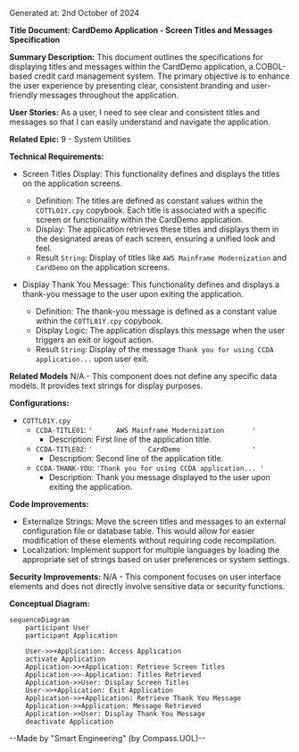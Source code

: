 Generated at: 2nd October of 2024

**Title Document: CardDemo Application - Screen Titles and Messages Specification**

**Summary Description:**
This document outlines the specifications for displaying titles and messages within the CardDemo application, a COBOL-based credit card management system. The primary objective is to enhance the user experience by presenting clear, consistent branding and user-friendly messages throughout the application. 

**User Stories:**
As a user, I need to see clear and consistent titles and messages so that I can easily understand and navigate the application.

**Related Epic:** 9 - System Utilities

**Technical Requirements:**

- Screen Titles Display: This functionality defines and displays the titles on the application screens.
  - Definition: The titles are defined as constant values within the `COTTL01Y.cpy` copybook. Each title is associated with a specific screen or functionality within the CardDemo application.
  - Display: The application retrieves these titles and displays them in the designated areas of each screen, ensuring a unified look and feel.
  - Result `String`: Display of titles like `AWS Mainframe Modernization` and `CardDemo` on the application screens.

- Display Thank You Message: This functionality defines and displays a thank-you message to the user upon exiting the application.
  - Definition: The thank-you message is defined as a constant value within the `COTTL01Y.cpy` copybook.
  - Display Logic: The application displays this message when the user triggers an exit or logout action.
  - Result `String`: Display of the message `Thank you for using CCDA application...` upon user exit.

**Related Models**
N/A - This component does not define any specific data models. It provides text strings for display purposes.

**Configurations:**

- `COTTL01Y.cpy`
  - `CCDA-TITLE01`: `'      AWS Mainframe Modernization       '`
	- Description: First line of the application title.
  - `CCDA-TITLE02`: `'              CardDemo                  '`
	- Description: Second line of the application title.
  - `CCDA-THANK-YOU`: `'Thank you for using CCDA application... '`
	- Description: Thank you message displayed to the user upon exiting the application.

**Code Improvements:**

- Externalize Strings: Move the screen titles and messages to an external configuration file or database table. This would allow for easier modification of these elements without requiring code recompilation.
- Localization: Implement support for multiple languages by loading the appropriate set of strings based on user preferences or system settings.

**Security Improvements:**
N/A - This component focuses on user interface elements and does not directly involve sensitive data or security functions.

**Conceptual Diagram:**

```mermaid
sequenceDiagram
    participant User
    participant Application

    User->>+Application: Access Application
    activate Application
    Application->>+Application: Retrieve Screen Titles
    Application->>-Application: Titles Retrieved
    Application->>User: Display Screen Titles
    User->>+Application: Exit Application
    Application->>+Application: Retrieve Thank You Message
    Application->>Application: Message Retrieved
    Application->>User: Display Thank You Message
    deactivate Application
```

--Made by "Smart Engineering" (by Compass.UOL)--